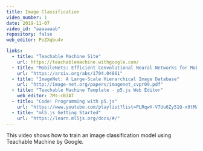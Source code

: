 ```yaml
---
title: Image Classification
video_number: 1
date: 2019-11-07
video_id: "aaaaaaab"
repository: false
web_editor: PoZXqbu4v

links:
  - title: "Teachable Machine Site"
    url: https://teachablemachine.withgoogle.com/
  - title: "MobileNets: Efficient Convolutional Neural Networks for Mobile Vision Applications"
    url: "https://arxiv.org/abs/1704.04861"
  - title: "ImageNet: A Large-Scale Hierarchical Image Database"
    url: "http://image-net.org/papers/imagenet_cvpr09.pdf"
  - title: "Teachable Machine Template - p5.js Web Editor"
    web_editor: 7Ms-cB3AT
  - title: "Code! Programming with p5.js"
    url: "https://www.youtube.com/playlist?list=PLRqwX-V7Uu6Zy51Q-x9tMWIv9cueOFTFA"
  - title: "ml5.js Getting Started"
    url: "https://learn.ml5js.org/docs/#/"
---
```


This video shows how to train an image classification model using Teachable Machine by Google.